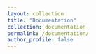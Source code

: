 ```yaml
---
layout: collection
title: "Documentation"
collection: documentation 
permalink: /documentation/
author_profile: false
---
```

